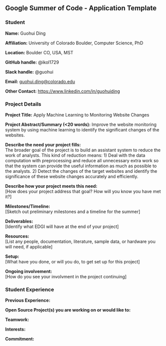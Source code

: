 ## Google Summer of Code - Application Template

### Student

**Name:** Guohui Ding

**Affiliation:** University of Colorado Boulder, Computer Science, PhD

**Location:** Boulder CO, USA, MST

**GitHub handle:** @ikol1729

**Slack handle:** @guohui

**Email:** guohui.ding@colorado.edu

**Other Contact:**  https://www.linkedin.com/in/guohuiding

### Project Details

**Project Title:**  Apply Machine Learning to Monitoring Website Changes

**Project Abstract/Summary (<20 words):**  Improve the website monitoring system by using machine learning to identify the significant changes of the websites.

**Describe the need your project fills:**  
The broader goal of the project is to build an assistant system to reduce the work of analysts. This kind of reduction means: 1) Deal with the data computation with preprocessing and reduce all unnecessary extra work so that the system can provide the useful information as much as possible to the analysts. 2) Detect the changes of the target websites and identify the significance of these website changes accurately and efficiently.

**Describe how your project meets this need:**  
[How does your project address that goal? How will you know you have met it?]

**Milestones/Timeline:**  
[Sketch out preliminary milestones and a timeline for the summer]

**Deliverables:**  
[Identify what EDGI will have at the end of your project]

**Resources:**  
[List any people, documentation, literature, sample data, or hardware you will need, if applicable]

**Setup:**  
[What have you done, or will you do, to get set up for this project]

**Ongoing involvement:**  
[How do you see your involvment in the project continuing]

### Student Experience

**Previous Experience:**

**Open Source Project(s) you are working on or would like to:**

**Teamwork:**

**Interests:**

**Commitment:**
